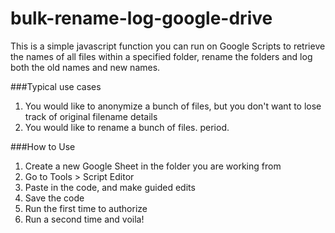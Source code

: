 # bulk-rename-log-google-drive
This is a simple javascript function you can run on Google Scripts to retrieve the names of all files within a specified folder, 
rename the folders and log both the old names and new names.

###Typical use cases
1. You would like to anonymize a bunch of files, but you don't want to lose track of original filename details
2. You would like to rename a bunch of files. period.

###How to Use
1. Create a new Google Sheet in the folder you are working from
2. Go to Tools > Script Editor
3. Paste in the code, and make guided edits
4. Save the code
5. Run the first time to authorize
6. Run a second time and voila!
